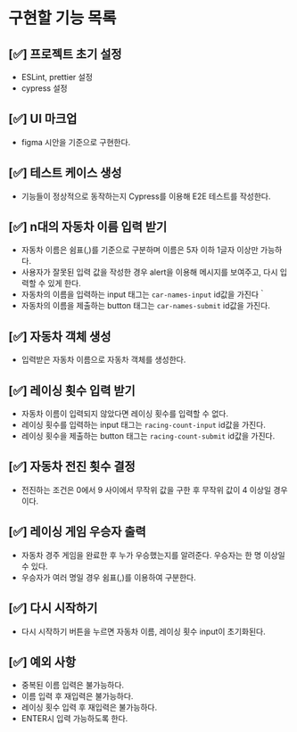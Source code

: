 # 구현할 기능 목록

## [✅] 프로젝트 초기 설정
- ESLint, prettier 설정
- cypress 설정

## [✅] UI 마크업
- figma 시안을 기준으로 구현한다.

## [✅] 테스트 케이스 생성
- 기능들이 정상적으로 동작하는지 Cypress를 이용해 E2E 테스트를 작성한다.

## [✅] n대의 자동차 이름 입력 받기
- 자동차 이름은 쉼표(,)를 기준으로 구분하며 이름은 5자 이하 1글자 이상만 가능하다.
- 사용자가 잘못된 입력 값을 작성한 경우 alert을 이용해 메시지를 보여주고, 다시 입력할 수 있게 한다.
- 자동차의 이름을 입력하는 input 태그는 `car-names-input` id값을 가진다｀
- 자동차의 이름을 제출하는 button 태그는 `car-names-submit` id값을 가진다.

## [✅] 자동차 객체 생성
- 입력받은 자동차 이름으로 자동차 객체를 생성한다.

## [✅] 레이싱 횟수 입력 받기
- 자동차 이름이 입력되지 않았다면 레이싱 횟수를 입력할 수 없다.
- 레이싱 횟수를 입력하는 input 태그는 `racing-count-input` id값을 가진다.
- 레이싱 횟수을 제출하는 button 태그는 `racing-count-submit` id값을 가진다.

## [✅] 자동차 전진 횟수 결정
- 전진하는 조건은 0에서 9 사이에서 무작위 값을 구한 후 무작위 값이 4 이상일 경우이다.

## [✅] 레이싱 게임 우승자 출력
- 자동차 경주 게임을 완료한 후 누가 우승했는지를 알려준다. 우승자는 한 명 이상일 수 있다.
- 우승자가 여러 명일 경우 쉼표(,)를 이용하여 구분한다.

## [✅] 다시 시작하기
- 다시 시작하기 버튼을 누르면 자동차 이름, 레이싱 횟수 input이 초기화된다.

## [✅] 예외 사항
- 중복된 이름 입력은 불가능하다.
- 이름 입력 후 재입력은 불가능하다.
- 레이싱 횟수 입력 후 재입력은 불가능하다.
- ENTER시 입력 가능하도록 한다.